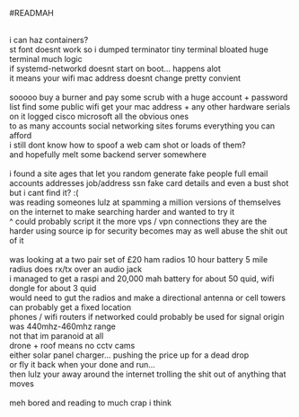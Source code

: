 #READMAH

<br>
i can haz containers?<br>
st font doesnt work so i dumped terminator tiny terminal bloated huge terminal much logic<br>
if systemd-networkd doesnt start on boot... happens alot<br>
it means your wifi mac address doesnt change pretty convient<br>
<br>
sooooo buy a burner and pay some scrub with a huge account + password list
find some public wifi get your mac address + any other hardware serials on it logged cisco microsoft all the obvious ones<br>
to as many accounts social networking sites forums everything you can afford<br>
i still dont know how to spoof a web cam shot or loads of them?<br>
and hopefully melt some backend server somewhere<br>
<br>
i found a site ages that let you random generate fake people full email accounts addresses job/address ssn fake card details and even a bust shot but i cant find it? :(<br>
was reading someones lulz at spamming a million versions of themselves on the internet to make searching harder and wanted to try it<br>
^ could probably script it the more vps / vpn connections they are the harder using source ip for security becomes may as well abuse the shit out of it<br>
<br>
was looking at a two pair set of £20 ham radios 10 hour battery 5 mile radius does rx/tx over an audio jack<br>
i managed to get a raspi and 20,000 mah battery for about 50 quid, wifi dongle for about 3 quid<br>
would need to gut the radios and make a directional antenna or cell towers can probably get a fixed location<br>
phones / wifi routers if networked could probably be used for signal origin was 440mhz-460mhz range<br>
not that im paranoid at all<br>
drone + roof means no cctv cams<br>
either solar panel charger... pushing the price up for a dead drop<br>
or fly it back when your done and run...<br>
then lulz your away around the internet trolling the shit out of anything that moves<br>
<br>
meh bored and reading to much crap i think<br>
<br>
